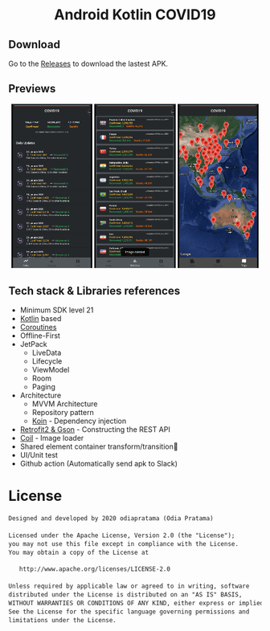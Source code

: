 
<h1 align="center">Android Kotlin COVID19</h1>

## Download
Go to the [Releases](https://github.com/odiapratama/Android-Kotlin-COVID19/releases) to download the lastest APK.

## Previews
<p align="center">
<img src="/preview/preview1.gif" width="32%"/>
<img src="/preview/preview2.gif" width="32%"/>
<img src="/preview/preview3.gif" width="32%"/>
</p>



## Tech stack & Libraries references
- Minimum SDK level 21
- [Kotlin](https://kotlinlang.org/) based
- [Coroutines](https://github.com/Kotlin/kotlinx.coroutines)
- Offline-First
- JetPack
  - LiveData
  - Lifecycle
  - ViewModel
  - Room
  - Paging
- Architecture
  - MVVM Architecture
  - Repository pattern
  - [Koin](https://github.com/InsertKoinIO/koin) - Dependency injection
- [Retrofit2 & Gson](https://github.com/square/retrofit) - Constructing the REST API
- [Coil](https://github.com/coil-kt/coil) - Image loader
- Shared element container transform/transition🤩
- UI/Unit test
- Github action (Automatically send apk to Slack)

# License
```xml
Designed and developed by 2020 odiapratama (Odia Pratama)

Licensed under the Apache License, Version 2.0 (the "License");
you may not use this file except in compliance with the License.
You may obtain a copy of the License at

   http://www.apache.org/licenses/LICENSE-2.0

Unless required by applicable law or agreed to in writing, software
distributed under the License is distributed on an "AS IS" BASIS,
WITHOUT WARRANTIES OR CONDITIONS OF ANY KIND, either express or implied.
See the License for the specific language governing permissions and
limitations under the License.
```
